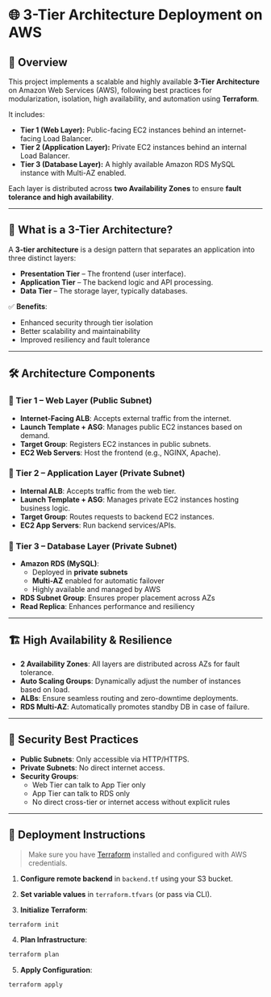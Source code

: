 # 🌐 3-Tier Architecture Deployment on AWS

## 📘 Overview

This project implements a scalable and highly available **3-Tier Architecture** on Amazon Web Services (AWS), following best practices for modularization, isolation, high availability, and automation using **Terraform**.

It includes:

- **Tier 1 (Web Layer):** Public-facing EC2 instances behind an internet-facing Load Balancer.
- **Tier 2 (Application Layer):** Private EC2 instances behind an internal Load Balancer.
- **Tier 3 (Database Layer):** A highly available Amazon RDS MySQL instance with Multi-AZ enabled.

Each layer is distributed across **two Availability Zones** to ensure **fault tolerance and high availability**.

---

## 🧱 What is a 3-Tier Architecture?

A **3-tier architecture** is a design pattern that separates an application into three distinct layers:

- **Presentation Tier** – The frontend (user interface).
- **Application Tier** – The backend logic and API processing.
- **Data Tier** – The storage layer, typically databases.

✅ **Benefits**:
- Enhanced security through tier isolation  
- Better scalability and maintainability  
- Improved resiliency and fault tolerance

---

## 🛠️ Architecture Components

### 🔹 Tier 1 – Web Layer (Public Subnet)
- **Internet-Facing ALB**: Accepts external traffic from the internet.
- **Launch Template + ASG**: Manages public EC2 instances based on demand.
- **Target Group**: Registers EC2 instances in public subnets.
- **EC2 Web Servers**: Host the frontend (e.g., NGINX, Apache).

### 🔸 Tier 2 – Application Layer (Private Subnet)
- **Internal ALB**: Accepts traffic from the web tier.
- **Launch Template + ASG**: Manages private EC2 instances hosting business logic.
- **Target Group**: Routes requests to backend EC2 instances.
- **EC2 App Servers**: Run backend services/APIs.

### 🔻 Tier 3 – Database Layer (Private Subnet)
- **Amazon RDS (MySQL)**:
  - Deployed in **private subnets**
  - **Multi-AZ** enabled for automatic failover
  - Highly available and managed by AWS
- **RDS Subnet Group**: Ensures proper placement across AZs
- **Read Replica**: Enhances performance and resiliency

---

## 🏗️ High Availability & Resilience

- **2 Availability Zones**: All layers are distributed across AZs for fault tolerance.
- **Auto Scaling Groups**: Dynamically adjust the number of instances based on load.
- **ALBs**: Ensure seamless routing and zero-downtime deployments.
- **RDS Multi-AZ**: Automatically promotes standby DB in case of failure.

---

## 🔐 Security Best Practices

- **Public Subnets**: Only accessible via HTTP/HTTPS.
- **Private Subnets**: No direct internet access.
- **Security Groups**:
  - Web Tier can talk to App Tier only
  - App Tier can talk to RDS only
  - No direct cross-tier or internet access without explicit rules

---

## 🚀 Deployment Instructions

> Make sure you have [Terraform](https://www.terraform.io/downloads) installed and configured with AWS credentials.

1. **Configure remote backend** in `backend.tf` using your S3 bucket.

2. **Set variable values** in `terraform.tfvars` (or pass via CLI).

3. **Initialize Terraform**:
```bash
terraform init
```

4. **Plan Infrastructure**:
```bash
terraform plan
```

5. **Apply Configuration**:
```bash
terraform apply
```
